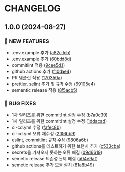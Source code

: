 # CHANGELOG

## 1.0.0 (2024-08-27)

### 🚀 NEW FEATURES

-   .env.example 추가 ([a82cdcb](https://github.com/startup-life/vanila-js-frontend/commit/a82cdcb3db2def0611de85dcf7c920fce08337a8))
-   .env.example 추가 ([60bdd8d](https://github.com/startup-life/vanila-js-frontend/commit/60bdd8d574bcec7973f5baf88c75a19414acb4be))
-   commitlint 적용 ([9cee5d3](https://github.com/startup-life/vanila-js-frontend/commit/9cee5d31d4ffa743568759e3f7f68749c0617c71))
-   github actions 추가 ([f10dae4](https://github.com/startup-life/vanila-js-frontend/commit/f10dae459b9c099fcbd547157ef7bc8694128d1c))
-   PR 템플릿 적용 ([170350a](https://github.com/startup-life/vanila-js-frontend/commit/170350a4472152eb02758ff90c7beec72b2649c1))
-   prettier, selint 추가 및 규칙 수정 ([69105e4](https://github.com/startup-life/vanila-js-frontend/commit/69105e4eeff8a65b3fd06343d8680a867f69a3f5))
-   sementic release 적용 ([8f5acb5](https://github.com/startup-life/vanila-js-frontend/commit/8f5acb55bbd18125b48ede97177f9d1735de6f31))

### 🐛 BUG FIXES

-   1차 릴리즈를 위한 commitlint 설정 수정 ([b7a0c39](https://github.com/startup-life/vanila-js-frontend/commit/b7a0c39236f024d22bd3595538db33ada43db9bc))
-   1차 릴리즈를 위한 commitlint 설정 수정 ([1ddacad](https://github.com/startup-life/vanila-js-frontend/commit/1ddacadaba257e94e7deba894b71db4c5d7c22e5))
-   ci-cd.yml 수정 ([fafec8b](https://github.com/startup-life/vanila-js-frontend/commit/fafec8b8c3449d9b9c84b7735ad5a4e976e02607))
-   ci-cd.yml 오류 재수정 ([2f06bb9](https://github.com/startup-life/vanila-js-frontend/commit/2f06bb9352271b09f5c9459f9d9915d160b4d790))
-   eslint, commitlint 규칙 수정 ([9806a6b](https://github.com/startup-life/vanila-js-frontend/commit/9806a6bb83a99e6d92e3883819f85c4196e715d9))
-   github actions를 테스트하기 위한 브랜치 추가 ([c533cba](https://github.com/startup-life/vanila-js-frontend/commit/c533cbaac345323cfb89ed6008a3233dc4df4aae))
-   secrets을 가져오지 못하는 오류 해결 ([d9d6619](https://github.com/startup-life/vanila-js-frontend/commit/d9d66196461ffdf71832258fd8339e98b12a7f88))
-   semetic release 의존성 문제 해결 ([a04e9af](https://github.com/startup-life/vanila-js-frontend/commit/a04e9affed0367975a55d1cec71627391ac9fd73))
-   semetic release 추가 모듈 설치 ([81a8b49](https://github.com/startup-life/vanila-js-frontend/commit/81a8b492914e75c8a88c394e062da19a403a8dd8))
